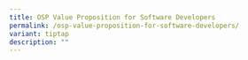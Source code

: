 ```yaml
---
title: OSP Value Proposition for Software Developers
permalink: /osp-value-proposition-for-software-developers/
variant: tiptap
description: ""
---
```

